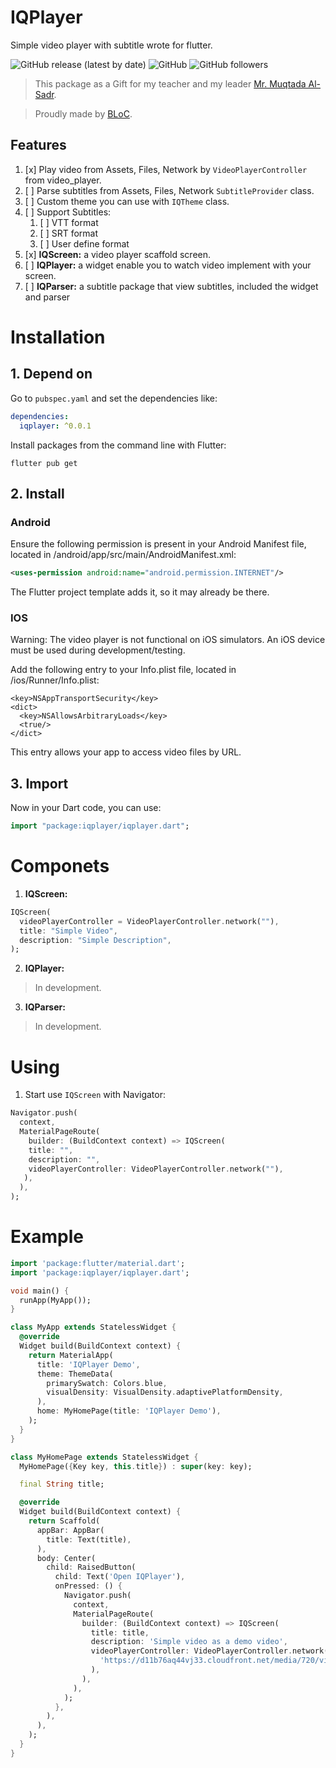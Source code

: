 # IQPlayer

Simple video player with subtitle wrote for flutter.

![GitHub release (latest by date)](https://img.shields.io/github/v/release/Muhmdhsn313/IQPlayer?style=flat-square)
![GitHub](https://img.shields.io/github/license/muhmdhsn313/iqplayer?style=flat-square)
![GitHub followers](https://img.shields.io/github/followers/muhmdhsn313?style=social)

> This package as a Gift for my teacher and my leader [Mr. Muqtada Al-Sadr](https://twitter.com/Mu_AlSadr).

> Proudly made by [BLoC](https://pub.dev/packages/flutter_bloc).

## Features
1. [x] Play video from Assets, Files, Network by `VideoPlayerController` from video_player.
2. [ ] Parse subtitles from Assets, Files, Network `SubtitleProvider` class.
3. [ ] Custom theme you can use with `IQTheme` class.
4. [ ] Support Subtitles:
   1. [ ] VTT format
   2. [ ] SRT format
   3. [ ] User define format
5. [x] **IQScreen:** a video player scaffold screen.
6. [ ] **IQPlayer:** a widget enable you to watch video implement with your screen.
7. [ ] **IQParser:** a subtitle package that view subtitles, included the widget and parser

# Installation
##  1. Depend on
Go to `pubspec.yaml` and set the dependencies like:

```yaml
dependencies:
  iqplayer: ^0.0.1
```

Install packages from the command line with Flutter:

```shell script
flutter pub get
```

## 2. Install

### Android
Ensure the following permission is present in your Android Manifest file, located in <project root>/android/app/src/main/AndroidManifest.xml:
```xml
<uses-permission android:name="android.permission.INTERNET"/>
```
The Flutter project template adds it, so it may already be there.
### IOS

Warning: The video player is not functional on iOS simulators. An iOS device must be used during development/testing.

Add the following entry to your Info.plist file, located in <project root>/ios/Runner/Info.plist:
```plist
<key>NSAppTransportSecurity</key>
<dict>
  <key>NSAllowsArbitraryLoads</key>
  <true/>
</dict>
```
This entry allows your app to access video files by URL.


## 3. Import

Now in your Dart code, you can use:

```dart
import "package:iqplayer/iqplayer.dart";
```
# Componets
1. **IQScreen:**
```dart
IQScreen(
  videoPlayerController = VideoPlayerController.network(""),
  title: "Simple Video",
  description: "Simple Description",
);
```
2. **IQPlayer:**

  > In development.

3. **IQParser:**
  > In development.

# Using

1. Start use `IQScreen` with Navigator:

```dart
Navigator.push(
  context,
  MaterialPageRoute(
    builder: (BuildContext context) => IQScreen(
    title: "",
    description: "",
    videoPlayerController: VideoPlayerController.network(""),
   ),
  ),
);
```

# Example
```dart
import 'package:flutter/material.dart';
import 'package:iqplayer/iqplayer.dart';

void main() {
  runApp(MyApp());
}

class MyApp extends StatelessWidget {
  @override
  Widget build(BuildContext context) {
    return MaterialApp(
      title: 'IQPlayer Demo',
      theme: ThemeData(
        primarySwatch: Colors.blue,
        visualDensity: VisualDensity.adaptivePlatformDensity,
      ),
      home: MyHomePage(title: 'IQPlayer Demo'),
    );
  }
}

class MyHomePage extends StatelessWidget {
  MyHomePage({Key key, this.title}) : super(key: key);

  final String title;

  @override
  Widget build(BuildContext context) {
    return Scaffold(
      appBar: AppBar(
        title: Text(title),
      ),
      body: Center(
        child: RaisedButton(
          child: Text('Open IQPlayer'),
          onPressed: () {
            Navigator.push(
              context,
              MaterialPageRoute(
                builder: (BuildContext context) => IQScreen(
                  title: title,
                  description: 'Simple video as a demo video',
                  videoPlayerController: VideoPlayerController.network(
                    'https://d11b76aq44vj33.cloudfront.net/media/720/video/5def7824adbbc.mp4',
                  ),
                ),
              ),
            );
          },
        ),
      ),
    );
  }
}

```
